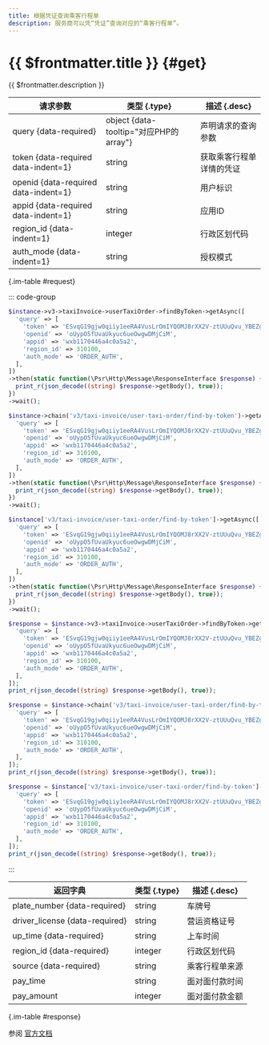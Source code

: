 ```yaml
---
title: 根据凭证查询乘客行程单
description: 服务商可以凭“凭证”查询对应的“乘客行程单”。
---
```


# {{ $frontmatter.title }} {#get}

{{ $frontmatter.description }}

| 请求参数 | 类型 {.type} | 描述 {.desc}
| --- | --- | ---
| query {data-required} | object {data-tooltip="对应PHP的array"} | 声明请求的查询参数
| token {data-required data-indent=1} | string | 获取乘客行程单详情的凭证
| openid {data-required data-indent=1} | string | 用户标识
| appid {data-required data-indent=1} | string | 应用ID
| region_id {data-indent=1} | integer | 行政区划代码
| auth_mode {data-indent=1} | string | 授权模式

{.im-table #request}

::: code-group

```php [异步纯链式]
$instance->v3->taxiInvoice->userTaxiOrder->findByToken->getAsync([
  'query' => [
    'token' => 'ESvqG19gjw0qiiy1eeRA4VusLrOmIYQOMJ8rXX2V-ztUUuQvu_YBEZg9FAht0Y15r71mft9rcaMIjn7y6x0KSg',
    'openid' => 'oUypO5fUvaUkyuc6ueOwgwDMjCiM',
    'appid' => 'wxb1170446a4c0a5a2',
    'region_id' => 310100,
    'auth_mode' => 'ORDER_AUTH',
  ],
])
->then(static function(\Psr\Http\Message\ResponseInterface $response) {
  print_r(json_decode((string) $response->getBody(), true));
})
->wait();
```

```php [异步声明式]
$instance->chain('v3/taxi-invoice/user-taxi-order/find-by-token')->getAsync([
  'query' => [
    'token' => 'ESvqG19gjw0qiiy1eeRA4VusLrOmIYQOMJ8rXX2V-ztUUuQvu_YBEZg9FAht0Y15r71mft9rcaMIjn7y6x0KSg',
    'openid' => 'oUypO5fUvaUkyuc6ueOwgwDMjCiM',
    'appid' => 'wxb1170446a4c0a5a2',
    'region_id' => 310100,
    'auth_mode' => 'ORDER_AUTH',
  ],
])
->then(static function(\Psr\Http\Message\ResponseInterface $response) {
  print_r(json_decode((string) $response->getBody(), true));
})
->wait();
```

```php [异步属性式]
$instance['v3/taxi-invoice/user-taxi-order/find-by-token']->getAsync([
  'query' => [
    'token' => 'ESvqG19gjw0qiiy1eeRA4VusLrOmIYQOMJ8rXX2V-ztUUuQvu_YBEZg9FAht0Y15r71mft9rcaMIjn7y6x0KSg',
    'openid' => 'oUypO5fUvaUkyuc6ueOwgwDMjCiM',
    'appid' => 'wxb1170446a4c0a5a2',
    'region_id' => 310100,
    'auth_mode' => 'ORDER_AUTH',
  ],
])
->then(static function(\Psr\Http\Message\ResponseInterface $response) {
  print_r(json_decode((string) $response->getBody(), true));
})
->wait();
```

```php [同步纯链式]
$response = $instance->v3->taxiInvoice->userTaxiOrder->findByToken->get([
  'query' => [
    'token' => 'ESvqG19gjw0qiiy1eeRA4VusLrOmIYQOMJ8rXX2V-ztUUuQvu_YBEZg9FAht0Y15r71mft9rcaMIjn7y6x0KSg',
    'openid' => 'oUypO5fUvaUkyuc6ueOwgwDMjCiM',
    'appid' => 'wxb1170446a4c0a5a2',
    'region_id' => 310100,
    'auth_mode' => 'ORDER_AUTH',
  ],
]);
print_r(json_decode((string) $response->getBody(), true));
```

```php [同步声明式]
$response = $instance->chain('v3/taxi-invoice/user-taxi-order/find-by-token')->get([
  'query' => [
    'token' => 'ESvqG19gjw0qiiy1eeRA4VusLrOmIYQOMJ8rXX2V-ztUUuQvu_YBEZg9FAht0Y15r71mft9rcaMIjn7y6x0KSg',
    'openid' => 'oUypO5fUvaUkyuc6ueOwgwDMjCiM',
    'appid' => 'wxb1170446a4c0a5a2',
    'region_id' => 310100,
    'auth_mode' => 'ORDER_AUTH',
  ],
]);
print_r(json_decode((string) $response->getBody(), true));
```

```php [同步属性式]
$response = $instance['v3/taxi-invoice/user-taxi-order/find-by-token']->get([
  'query' => [
    'token' => 'ESvqG19gjw0qiiy1eeRA4VusLrOmIYQOMJ8rXX2V-ztUUuQvu_YBEZg9FAht0Y15r71mft9rcaMIjn7y6x0KSg',
    'openid' => 'oUypO5fUvaUkyuc6ueOwgwDMjCiM',
    'appid' => 'wxb1170446a4c0a5a2',
    'region_id' => 310100,
    'auth_mode' => 'ORDER_AUTH',
  ],
]);
print_r(json_decode((string) $response->getBody(), true));
```

:::

| 返回字典 | 类型 {.type} | 描述 {.desc}
| --- | --- | ---
| plate_number {data-required} | string | 车牌号
| driver_license {data-required} | string | 营运资格证号
| up_time {data-required} | string | 上车时间
| region_id {data-required} | integer | 行政区划代码
| source {data-required} | string | 乘客行程单来源
| pay_time | string | 面对面付款时间
| pay_amount | integer | 面对面付款金额

{.im-table #response}

参阅 [官方文档](https://pay.weixin.qq.com/docs/partner/apis/taxi-fapiao/user-taxi-order/query-user-taxi-order-by-token.html)
